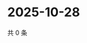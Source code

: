 # 2025-10-28

共 0 条

<!-- BEGIN ZHIHUVIDEO -->
<!-- 最后更新时间 Tue Oct 28 2025 00:14:41 GMT+0800 (China Standard Time) -->

<!-- END ZHIHUVIDEO -->
